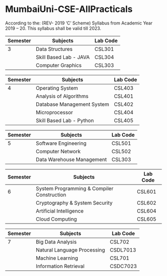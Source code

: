 # MumbaiUni-CSE-AllPracticals

According to the: (REV- 2019 ‘C’ Scheme) Syllabus from Academic Year 2019 – 20. This syllabus shall be valid till 2023.

| Semester | Subjects                    | Lab Code   | 
| -------- | --------------------------- | ---------- |  
| 3        | Data Structures             | CSL301           | 
|          | Skill Based Lab - JAVA      | CSL304           | 
|          | Computer Graphics           | CSL303           | 

| Semester | Subjects                   | Lab Code |
| -------- | -------------------------- | ----------  |
| 4        | Operating System           |  CSL403           |
|          | Analysis of Algorithms     |  CSL401           |
|          | Database Management System |  CSL402           |
|          | Microprocessor             |  CSL404          |
|          | Skill Based Lab - Python      | CSL405           | 

| Semester | Subjects                    | Lab Code   | 
| -------- | --------------------------- | ---------- |  
| 5        | Software Engineering              | CSL501           | 
|          | Computer Network      | CSL502           | 
|          | Data Warehouse Management           | CSL303           | 

| Semester | Subjects                    | Lab Code   | 
| -------- | --------------------------- | ---------- |  
| 6        | System Programming & Compiler Construction              | CSL601           | 
|          | Cryptography & System Security              | CSL602           | 
|          | Artificial Intelligence      | CSL604           | 
|          | Cloud Computing           | CSL605           | 

| Semester | Subjects                    | Lab Code   | 
| -------- | --------------------------- | ---------- |  
| 7        | Big Data Analysis              | CSL702           | 
|          | Natural Language Processing              | CSDL7013           | 
|          | Machine Learning      | CSL701           | 
|          | Information Retrieval           | CSDC7023           | 
